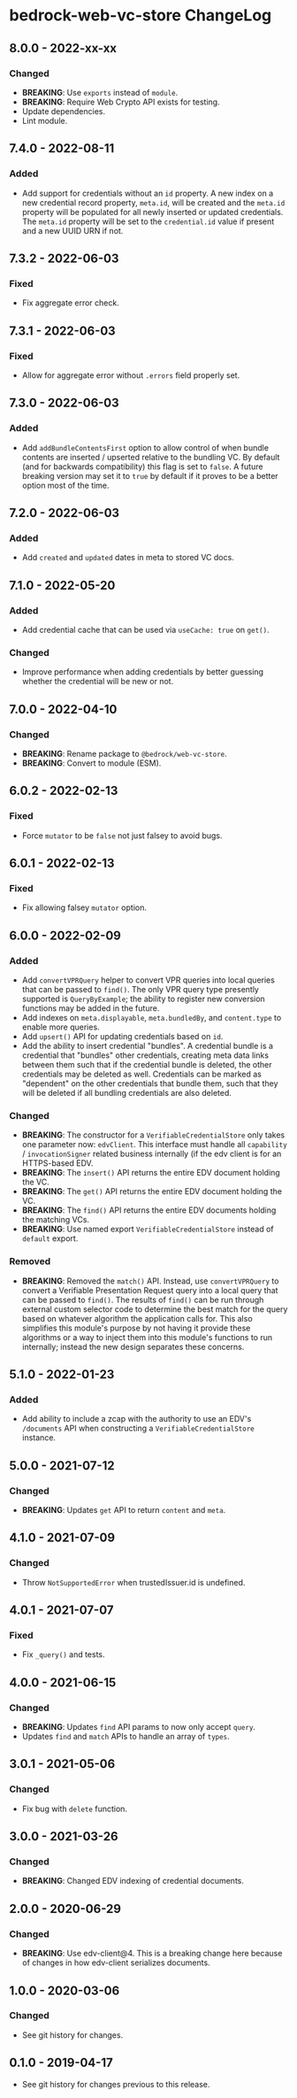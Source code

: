 # bedrock-web-vc-store ChangeLog

## 8.0.0 - 2022-xx-xx

### Changed
- **BREAKING**: Use `exports` instead of `module`.
- **BREAKING**: Require Web Crypto API exists for testing.
- Update dependencies.
- Lint module.

## 7.4.0 - 2022-08-11

### Added
- Add support for credentials without an `id` property. A new index
  on a new credential record property, `meta.id`, will be created and
  the `meta.id` property will be populated for all newly inserted or
  updated credentials. The `meta.id` property will be set to the
  `credential.id` value if present and a new UUID URN if not.

## 7.3.2 - 2022-06-03

### Fixed
- Fix aggregate error check.

## 7.3.1 - 2022-06-03

### Fixed
- Allow for aggregate error without `.errors` field properly set.

## 7.3.0 - 2022-06-03

### Added
- Add `addBundleContentsFirst` option to allow control of when bundle
  contents are inserted / upserted relative to the bundling VC. By
  default (and for backwards compatibility) this flag is set to
  `false`. A future breaking version may set it to `true` by default
  if it proves to be a better option most of the time.

## 7.2.0 - 2022-06-03

### Added
- Add `created` and `updated` dates in meta to stored VC docs.

## 7.1.0 - 2022-05-20

### Added
- Add credential cache that can be used via `useCache: true` on `get()`.

### Changed
- Improve performance when adding credentials by better guessing whether
  the credential will be new or not.

## 7.0.0 - 2022-04-10

### Changed
- **BREAKING**: Rename package to `@bedrock/web-vc-store`.
- **BREAKING**: Convert to module (ESM).

## 6.0.2 - 2022-02-13

### Fixed
- Force `mutator` to be `false` not just falsey to avoid bugs.

## 6.0.1 - 2022-02-13

### Fixed
- Fix allowing falsey `mutator` option.

## 6.0.0 - 2022-02-09

### Added
- Add `convertVPRQuery` helper to convert VPR queries into local queries that
  can be passed to `find()`. The only VPR query type presently supported is
  `QueryByExample`; the ability to register new conversion functions may
  be added in the future.
- Add indexes on `meta.displayable`, `meta.bundledBy`, and `content.type` to
  enable more queries.
- Add `upsert()` API for updating credentials based on `id`.
- Add the ability to insert credential "bundles". A credential bundle is a
  credential that "bundles" other credentials, creating meta data links
  between them such that if the credential bundle is deleted, the other
  credentials may be deleted as well. Credentials can be marked as "dependent"
  on the other credentials that bundle them, such that they will be deleted
  if all bundling credentials are also deleted.

### Changed
- **BREAKING**: The constructor for a `VerifiableCredentialStore` only
  takes one parameter now: `edvClient`. This interface must handle all
  `capability` / `invocationSigner` related business internally (if
  the edv client is for an HTTPS-based EDV.
- **BREAKING**: The `insert()` API returns the entire EDV document holding
  the VC.
- **BREAKING**: The `get()` API returns the entire EDV document holding
  the VC.
- **BREAKING**: The `find()` API returns the entire EDV documents holding
  the matching VCs.
- **BREAKING**: Use named export `VerifiableCredentialStore` instead of
  `default` export.

### Removed
- **BREAKING**: Removed the `match()` API. Instead, use `convertVPRQuery`
  to convert a Verifiable Presentation Request query into a local query that
  can be passed to `find()`. The results of `find()` can be run through
  external custom selector code to determine the best match for the query
  based on whatever algorithm the application calls for. This also simplifies
  this module's purpose by not having it provide these algorithms or a way to
  inject them into this module's functions to run internally; instead the new
  design separates these concerns.

## 5.1.0 - 2022-01-23

### Added
- Add ability to include a zcap with the authority to use an
  EDV's `/documents` API when constructing a
  `VerifiableCredentialStore` instance.

## 5.0.0 - 2021-07-12

### Changed
- **BREAKING**: Updates `get` API to return `content` and `meta`.

## 4.1.0 - 2021-07-09

### Changed
- Throw `NotSupportedError` when trustedIssuer.id is undefined.

## 4.0.1 - 2021-07-07

### Fixed
- Fix `_query()` and tests.

## 4.0.0 - 2021-06-15

### Changed
- **BREAKING**: Updates `find` API params to now only accept `query`.
- Updates `find` and `match` APIs to handle an array of `types`.

## 3.0.1 - 2021-05-06

### Changed
- Fix bug with `delete` function.

## 3.0.0 - 2021-03-26

### Changed
- **BREAKING**: Changed EDV indexing of credential documents.

## 2.0.0 - 2020-06-29

### Changed
- **BREAKING**: Use edv-client@4. This is a breaking change here because of
  changes in how edv-client serializes documents.

## 1.0.0 - 2020-03-06

### Changed
- See git history for changes.

## 0.1.0 - 2019-04-17

- See git history for changes previous to this release.
